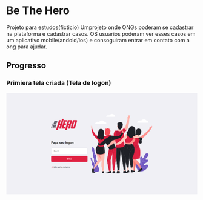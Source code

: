 # Be The Hero
Projeto para estudos(ficticio)
Umprojeto onde ONGs poderam se cadastrar na plataforma e cadastrar casos. OS usuarios poderam ver esses casos em um aplicativo 
mobile(andoid/ios) e consoguiram entrar em contato com a ong para ajudar.

## Progresso
### Primiera tela criada (Tela de logon)

 ![](imgProg/pagLogon.PNG)


